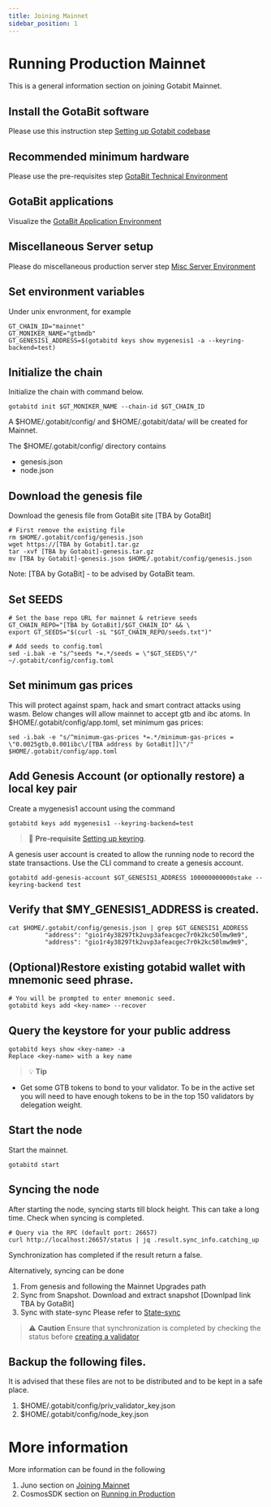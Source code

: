 ```yaml
---
title: Joining Mainnet
sidebar_position: 1
---
```


# Running Production Mainnet
This is a general information section on joining Gotabit Mainnet.

## Install the GotaBit software
Please use this instruction step [Setting up Gotabit codebase](/docs/node/setup/instruction-steps.md)

## Recommended minimum hardware
Please use the pre-requisites step [GotaBit Technical Environment](/docs/node/pre-requisites/techenv.md)

## GotaBit applications
Visualize the [GotaBit Application Environment](/docs/node/pre-requisites/appenv.md)

## Miscellaneous Server setup
Please do miscellaneous production server step [Misc Server Environment](/docs/node/pre-requisites/miscenv.md)

## Set environment variables
Under unix envronment, for example
```
GT_CHAIN_ID="mainnet"
GT_MONIKER_NAME="gtbmdb"
GT_GENESIS1_ADDRESS=$(gotabitd keys show mygenesis1 -a --keyring-backend=test)

```

## Initialize the chain
Initialize the chain with command below.  
```
gotabitd init $GT_MONIKER_NAME --chain-id $GT_CHAIN_ID
```
A $HOME/.gotabit/config/ and $HOME/.gotabit/data/ will be created for Mainnet.

The $HOME/.gotabit/config/ directory contains
- genesis.json
- node.json

## Download the genesis file
Download the genesis file from GotaBit site [TBA by GotaBit]
```
# First remove the existing file
rm $HOME/.gotabit/config/genesis.json
wget https://[TBA by Gotabit].tar.gz
tar -xvf [TBA by Gotabit]-genesis.tar.gz
mv [TBA by Gotabit]-genesis.json $HOME/.gotabit/config/genesis.json
```
Note:  [TBA by GotaBit] - to be advised by GotaBit team.

## Set SEEDS
```
# Set the base repo URL for mainnet & retrieve seeds
GT_CHAIN_REPO="[TBA by GotaBit]/$GT_CHAIN_ID" && \
export GT_SEEDS="$(curl -sL "$GT_CHAIN_REPO/seeds.txt")"
​
# Add seeds to config.toml
sed -i.bak -e "s/^seeds *=.*/seeds = \"$GT_SEEDS\"/" ~/.gotabit/config/config.toml
```
## Set minimum gas prices
This will protect against spam, hack and smart contract attacks using wasm.
Below changes will allow mainnet to accept gtb and ibc atoms. In $HOME/.gotabit/config/app.toml, set minimum gas prices:
```
sed -i.bak -e "s/^minimum-gas-prices *=.*/minimum-gas-prices = \"0.0025gtb,0.001ibc\/[TBA address by GotaBit]]\"/" $HOME/.gotabit/config/app.toml
```

##  Add Genesis Account (or optionally restore) a local key pair
Create a mygenesis1 account using the command
```
gotabitd keys add mygenesis1 --keyring-backend=test
```
>:memo: **Pre-requisite** [Setting up keyring](/docs/node/pre-requisites/keyring.md).

A genesis user account is created to allow the running node to record the state transactions. Use the CLI command to create a genesis account.

```
gotabitd add-genesis-account $GT_GENESIS1_ADDRESS 100000000000stake --keyring-backend test
```

## Verify that $MY_GENESIS1_ADDRESS is created.
```
cat $HOME/.gotabit/config/genesis.json | grep $GT_GENESIS1_ADDRESS
          "address": "gio1r4y38297tk2uvp3afeacgec7r0k2kc50lmw9m9",
          "address": "gio1r4y38297tk2uvp3afeacgec7r0k2kc50lmw9m9",
```

## (Optional)Restore existing gotabid wallet with mnemonic seed phrase.
```
# You will be prompted to enter mnemonic seed.
gotabitd keys add <key-name> --recover
```

## Query the keystore for your public address
```
gotabitd keys show <key-name> -a
Replace <key-name> with a key name
```
>:bulb: **Tip**
- Get some GTB tokens to bond to your validator. To be in the active set you will need to have enough tokens to be in the top 150 validators by delegation weight. 


## Start the node
Start the mainnet.
```
gotabitd start
```

## Syncing the node
After starting the node, syncing starts till block height. This can take a long time. Check when syncing is completed.
```
# Query via the RPC (default port: 26657)
curl http://localhost:26657/status | jq .result.sync_info.catching_up
```
Synchronization has completed if the result return a false.

Alternatively, syncing can be done 
1. From genesis and following the Mainnet Upgrades path 
1. Sync from Snapshot. Download and extract snapshot
[Downlpad link TBA by GotaBit]
1. Sync with state-sync Please refer to [State-sync](/docs/node/validator/run/sync.md)

>:warning: **Caution**
Ensure that synchronization is completed by checking the status before [creating a validator](/docs/node/validator/run/setup.md) 

## Backup the following files.
It is advised that these files are not to be distributed and to be kept in a safe place.
1. $HOME/.gotabit/config/priv_validator_key.json
1. $HOME/.gotabit/config/node_key.json

# More information
More information can be found in the following
1. Juno section on [Joining Mainnet](https://docs.junonetwork.io/validators/joining-mainnet)
1. CosmosSDK section on [Running in Production](https://docs.cosmos.network/v0.47/run-node/run-production)  
